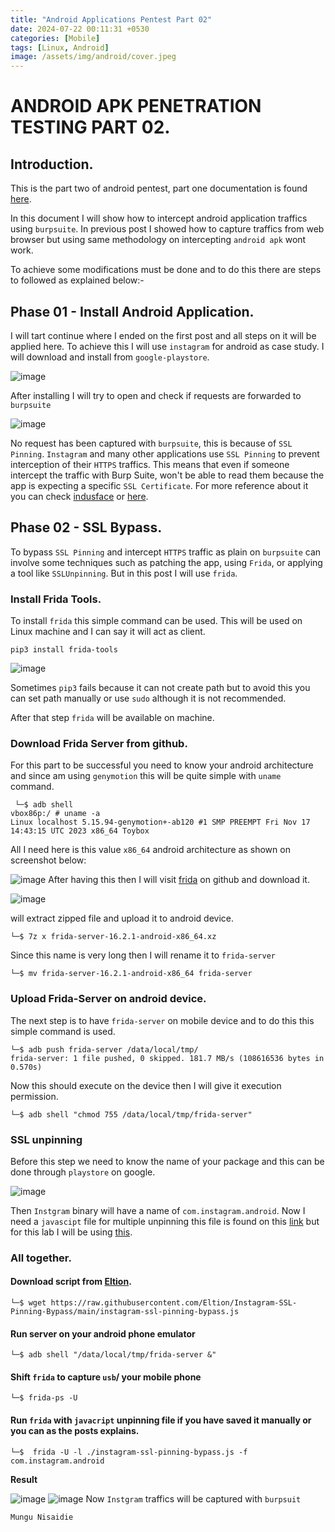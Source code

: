 ```yaml
---
title: "Android Applications Pentest Part 02"
date: 2024-07-22 00:11:31 +0530
categories: [Mobile]
tags: [Linux, Android]
image: /assets/img/android/cover.jpeg
---
```


# ANDROID APK PENETRATION TESTING PART 02.
## Introduction.
This is the part two of android pentest, part one documentation is found [here](https://gemstone-source.github.io/android-pentest/). <br>

In this document I will show how to intercept android application traffics using `burpsuite`. In previous post I showed how to capture traffics from web browser but using same methodology on intercepting `android apk` wont work. <br>

To achieve some modifications must be done and to do this there are steps to followed as explained below:-
## Phase 01 - Install Android Application.
I will tart continue where I ended on the first post and all steps on it will be applied here. To achieve this I will use `instagram` for android as case study. I will download and install from `google-playstore`.
 
![image](/assets/img/android/001.png)

After installing I will try to open and check if requests are forwarded to `burpsuite` 

![image](/assets/img/android/002.png)

No request has been captured with `burpsuite`, this is because of `SSL Pinning`.  `Instagram` and many other applications use `SSL Pinning` to prevent interception of their `HTTPS` traffics. This means that even if someone intercept the traffic with Burp Suite, won't be able to read them because the app is expecting a specific `SSL Certificate`. For more reference about it you can check  [indusface](https://www.indusface.com/learning/what-is-ssl-pinning-a-quick-walk-through/) or [here](https://medium.com/@anandgaur22/ssl-pinning-in-android-14851dc41703).

## Phase 02 - SSL Bypass.
To bypass `SSL Pinning` and intercept `HTTPS` traffic as plain on `burpsuite` can involve some techniques such as patching the app, using `Frida`, or applying a tool like `SSLUnpinning`. But in this post I will use `frida`. 

### Install Frida Tools.
To install `frida` this simple command can be used. This will be used on Linux machine and I can say it will act as client.

```
pip3 install frida-tools
```

![image](/assets/img/android/006.png)

Sometimes `pip3` fails because it can not create path but to avoid this you can set path manually or use `sudo` although it is not recommended. <br> 

After that step `frida` will be available on machine.

### Download Frida Server from github.
For this part to be successful you need to know your android architecture and since am using `genymotion` this will be quite simple with `uname` command.

```
 └─$ adb shell
vbox86p:/ # uname -a 
Linux localhost 5.15.94-genymotion+-ab120 #1 SMP PREEMPT Fri Nov 17 14:43:15 UTC 2023 x86_64 Toybox
```

All I need here is this value `x86_64` android architecture as shown on screenshot below:

![image](/assets/img/android/008.png)
After having this then I will visit [frida](https://github.com/frida/frida/releases) on github and download it.

![image](/assets/img/android/007.png)

will extract zipped file and upload it to android device.

```
└─$ 7z x frida-server-16.2.1-android-x86_64.xz
```

Since this name is very long then I will rename it to `frida-server`

```
└─$ mv frida-server-16.2.1-android-x86_64 frida-server 
```

### Upload Frida-Server on android device.
The next step is to have `frida-server` on mobile device and to do this this simple command is used.

```
└─$ adb push frida-server /data/local/tmp/
frida-server: 1 file pushed, 0 skipped. 181.7 MB/s (108616536 bytes in 0.570s)
```

Now this should execute on the device then I will give it execution permission.

```
└─$ adb shell "chmod 755 /data/local/tmp/frida-server"
```

### SSL unpinning 
Before this step we need to know the name of your package and this can be done through `playstore` on google.

![image](/assets/img/android/003.png)

Then `Instgram` binary will have a name of `com.instagram.android`.
Now I need a `javascipt`  file for multiple unpinning this file is found on  this [link](https://codeshare.frida.re/@akabe1/frida-multiple-unpinning) but for this lab I will be using [this](https://github.com/Eltion/Instagram-SSL-Pinning-Bypass).

### All together.

#### Download script from [Eltion](https://github.com/Eltion/Instagram-SSL-Pinning-Bypass).

```
└─$ wget https://raw.githubusercontent.com/Eltion/Instagram-SSL-Pinning-Bypass/main/instagram-ssl-pinning-bypass.js
```

#### Run server on your android phone emulator

```
└─$ adb shell "/data/local/tmp/frida-server &"
```

#### Shift `frida` to capture `usb`/ your mobile phone

```
└─$ frida-ps -U
```

#### Run `frida` with `javacript` unpinning file if you have saved it manually or you can as the posts explains.

```
└─$  frida -U -l ./instagram-ssl-pinning-bypass.js -f com.instagram.android 
```

**Result**

![image](/assets/img/android/005.png)
![image](/assets/img/android/004.png)
Now `Instgram` traffics will be captured with `burpsuit`
```
Mungu Nisaidie
```